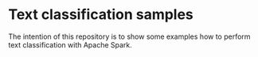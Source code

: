 # Text classification samples

The intention of this repository is to show some examples how to perform text classification with Apache Spark.

